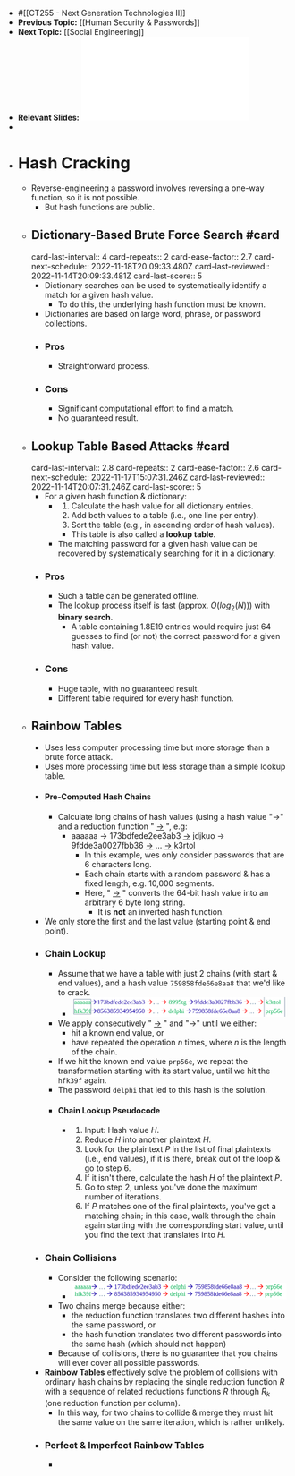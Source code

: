 - #[[CT255 - Next Generation Technologies II]]
- **Previous Topic:** [[Human Security & Passwords]]
- **Next Topic:** [[Social Engineering]]
- **Relevant Slides:** ![ct255_05.pdf](../assets/ct255_05_1666008161657_0.pdf)
-
- # Hash Cracking
	- Reverse-engineering a password involves reversing a one-way function, so it is not possible.
		- But hash functions are public.
	- ## Dictionary-Based Brute Force Search #card
	  card-last-interval:: 4
	  card-repeats:: 2
	  card-ease-factor:: 2.7
	  card-next-schedule:: 2022-11-18T20:09:33.480Z
	  card-last-reviewed:: 2022-11-14T20:09:33.481Z
	  card-last-score:: 5
		- Dictionary searches can be used to systematically identify a match for a given hash value.
			- To do this, the underlying hash function must be known.
		- Dictionaries are based on large word, phrase, or password collections.
		- ### Pros
			- Straightforward process.
		- ### Cons
			- Significant computational effort to find a match.
			- No guaranteed result.
	- ## Lookup Table Based Attacks #card
	  card-last-interval:: 2.8
	  card-repeats:: 2
	  card-ease-factor:: 2.6
	  card-next-schedule:: 2022-11-17T15:07:31.246Z
	  card-last-reviewed:: 2022-11-14T20:07:31.246Z
	  card-last-score:: 5
		- For a given hash function & dictionary:
			- 1. Calculate the hash value for all dictionary entries.
			  2. Add both values to a table (i.e., one line per entry).
			  3. Sort the table (e.g., in ascending order of hash values).
				- This table is also called a **lookup table**.
			- The matching password for a given hash value can be recovered by systematically searching for it in a dictionary.
		- ### Pros
			- Such a table can be generated offline.
			- The lookup process itself is fast (approx. $O(log_2(N))$) with **binary search**.
				- A table containing 1.8E19 entries would require just 64 guesses to find (or not) the correct password for a given hash value.
		- ### Cons
			- Huge table, with no guaranteed result.
			- Different table required for every hash function.
	- ## Rainbow Tables
		- Uses less computer processing time but more storage than a brute force attack.
		- Uses more processing time but less storage than a simple lookup table.
		- #### Pre-Computed Hash Chains
			- Calculate long chains of hash values (using a hash value "->" and a reduction function 
			  " <ins>-></ins> ", e.g:
				- aaaaaa -> 173bdfede2ee3ab3 <ins>-></ins> jdjkuo -> 9fdde3a0027fbb36 <ins>-></ins> ... <ins>-></ins> k3rtol
					- In this example, wes only consider passwords that are 6 characters long.
					- Each chain starts with a random password & has a fixed length, e.g. 10,000 segments.
					- Here, " <ins>-></ins> " converts the 64-bit hash value into an arbitrary 6 byte long string.
						- It is **not** an inverted hash function.
		- We only store the first and the last value (starting point & end point).
		- ### Chain Lookup
			- Assume that we have a table with just 2 chains (with start & end values), and a hash value `759858fde66e8aa8` that we'd like to crack.
				- ![image.png](../assets/image_1666614334301_0.png)
			- We apply consecutively " <ins>-></ins> " and "->" until we either:
				- hit a known end value, or
				- have repeated the operation $n$ times, where $n$ is the length of the chain.
			- If we hit the known end value `prp56e`, we repeat the transformation starting with its start value, until we hit the `hfk39f` again.
			- The password `delphi` that led to this hash is the solution.
			- #### Chain Lookup Pseudocode
				- 1. Input: Hash value $H$.
				  2. Reduce $H$ into another plaintext $H$.
				  3. Look for the plaintext $P$ in the list of final plaintexts (i.e., end values), if it is there, break out of the loop & go to step 6.
				  4. If it isn't there, calculate the hash $H$ of the plaintext $P$.
				  5. Go to step 2, unless you've done the maximum number of iterations.
				  6. If $P$ matches one of the final plaintexts, you've got a matching chain; in this case, walk through the chain again starting with the corresponding start value, until you find the text that translates into $H$.
		- ### Chain Collisions
			- Consider the following scenario:
				- ![image.png](../assets/image_1666615503819_0.png)
			- Two chains merge because either:
				- the reduction function translates two different hashes into the same password, or
				- the hash function translates two different passwords into the same hash (which should not happen)
			- Because of collisions, there is no guarantee that you chains will ever cover all possible passwords.
		- **Rainbow Tables** effectively solve the problem of collisions with ordinary hash chains by replacing the single reduction function $R$ with a sequence of related reductions functions $R$ through $R_k$ (one reduction function per column).
			- In this way, for two chains to collide & merge they must hit the same value on the same iteration, which is rather unlikely.
		- ### Perfect & Imperfect Rainbow Tables
			-